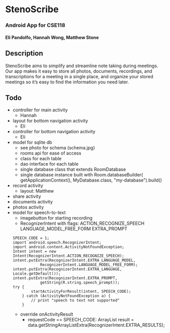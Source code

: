 # StenoScribe
### Android App for CSE118
#### Eli Pandolfo, Hannah Wong, Matthew Stone

## Description
StenoScribe aims to simplify and streamline note taking during meetings.
Our app makes it easy to store all photos, documents, recordings, and
transcriptions for a meeting in a single place, and organize your stored
meetings so it’s easy to find the information you need later.

## Todo
- controller for main activity
    - Hannah
- layout for bottom navigation activity
    - Eli
- controller for bottom navigation activity
    - Eli
- model for sqlite db
    - see photo for schema (schema.jpg)
    - rooms api for ease of access
    - class for each table
    - dao interface for each table
    - single database class that extends RoomDatabase
    - single database instance built with Room.databaseBuilder(
        getApplicationContext(), MyDatabase.class, "my-database").build()
- record activity
    - layout: Matthew
- share activity
- documents activity
- photos activity
- model for speech-to-text
    - imagebutton for starting recording
    - RecognizerIntent with flags:
        ACTION_RECOGNIZE_SPEECH
        LANGUAGE_MODEL_FREE_FORM
        EXTRA_PROMPT
    ```
    SPEECH_CODE = 1;
    import android.speech.RecognizerIntent;
    import android.content.ActivityNotFoundException;
    Intent intent = new Intent(RecognizerIntent.ACTION_RECOGNIZE_SPEECH);
    intent.putExtra(RecognizerIntent.EXTRA_LANGUAGE_MODEL,
                RecognizerIntent.LANGUAGE_MODEL_FREE_FORM);
    intent.putExtra(RecognizerIntent.EXTRA_LANGUAGE, Locale.getDefault());
    intent.putExtra(RecognizerIntent.EXTRA_PROMPT,
                getString(R.string.speech_prompt));
    try {
            startActivityForResult(intent, SPEECH_CODE);
        } catch (ActivityNotFoundException a) {
            // print "speech to text not supported"          
        }
    ```
    - override onActivityResult
        - requestCode == SPEECH_CODE: 
            ArrayList<String> result = data.getStringArrayListExtra(RecognizerIntent.EXTRA_RESULTS);



